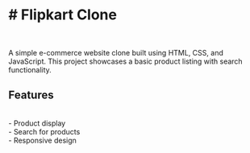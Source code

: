 

<h1># Flipkart Clone </h1> 
<br>

A simple e-commerce website clone built using HTML, CSS, and JavaScript. This project showcases a basic product listing with search functionality.
<br>
## Features
<br>
- Product display<br>
- Search for products<br>
- Responsive design<br>



